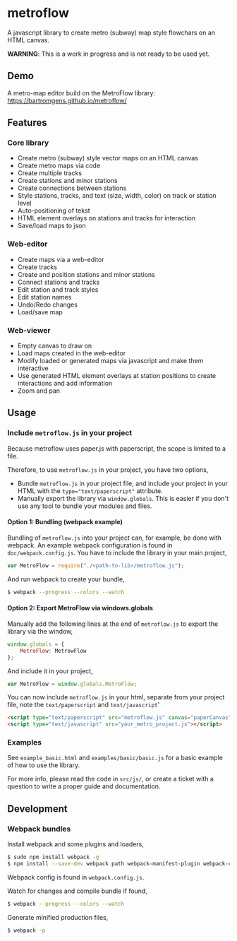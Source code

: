# metroflow

A javascript library to create metro (subway) map style flowchars on an HTML canvas. 

**WARNING**: This is a work in progress and is not ready to be used yet.


## Demo

A metro-map editor build on the MetroFlow library:  
https://bartromgens.github.io/metroflow/


## Features

### Core library
 - Create metro (subway) style vector maps on an HTML canvas
 - Create metro maps via code
 - Create multiple tracks
 - Create stations and minor stations
 - Create connections between stations
 - Style stations, tracks, and text (size, width, color) on track or station level
 - Auto-positioning of tekst
 - HTML element overlays on stations and tracks for interaction
 - Save/load maps to json

### Web-editor
 - Create maps via a web-editor
 - Create tracks
 - Create and position stations and minor stations
 - Connect stations and tracks
 - Edit station and track styles
 - Edit station names
 - Undo/Redo changes
 - Load/save map

### Web-viewer
 - Empty canvas to draw on
 - Load maps created in the web-editor
 - Modify loaded or generated maps via javascript and make them interactive
 - Use generated HTML element overlays at station positions to create interactions and add information
 - Zoom and pan

## Usage

### Include `metroflow.js` in your project
Because metroflow uses paper.js with paperscript, the scope is limited to a file. 

Therefore, to use `metroflow.js` in your project, you have two options,
 - Bundle `metroflow.js` in your project file, and include your project in your HTML with the `type="text/paperscript"` attribute.
 - Manually export the library via `window.globals`. This is easier if you don't use any tool to bundle your modules and files.

#### Option 1: Bundling (webpack example)
Bundling of `metroflow.js` into your project can, for example, be done with webpack.
An example webpack configuration is found in `doc/webpack.config.js`. 
You have to include the library in your main project,
```javascript
var MetroFlow = require("./<path-to-lib>/metroflow.js");
```

And run webpack to create your bundle,
```bash
$ webpack --progress --colors --watch
```

#### Option 2: Export MetroFlow via windows.globals
Manually add the following lines at the end of `metroflow.js` to export the library via the window,
```javascript
window.globals = {
    MetroFlow: MetrowFlow
};
```

And include it in your project,
```javascript
var MetroFlow = window.globals.MetroFlow;
```

You can now include `metroflow.js` in your html, separate from your project file, note the `text/paperscript` and `text/javascript`'
```html
<script type="text/paperscript" src="metroflow.js" canvas="paperCanvas"></script>
<script type="text/javascript" src="your_metro_project.js"></script>
```

### Examples
See `example_basic.html` and `examples/basic/basic.js` for a basic example of how to use the library.

For more info, please read the code in `src/js/`, or create a ticket with a question to write a proper guide and documentation. 


## Development

### Webpack bundles

Install webpack and some plugins and loaders,
```bash
$ sudo npm install webpack -g
$ npm install --save-dev webpack path webpack-manifest-plugin webpack-cleanup-plugin extract-text-webpack-plugin css-loader style-loader babel-core babel-loader babel-preset-es2015
```

Webpack config is found in `webpack.config.js`.

Watch for changes and compile bundle if found,
```bash
$ webpack --progress --colors --watch
```

Generate minified production files,
```bash
$ webpack -p
```
